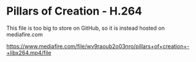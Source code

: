 # Pillars of Creation - H.264
This file is too big to store on GitHub, so it is instead hosted on mediafire.com

https://www.mediafire.com/file/wv9raoub2o03nro/pillars+of+creation+-+libx264.mp4/file